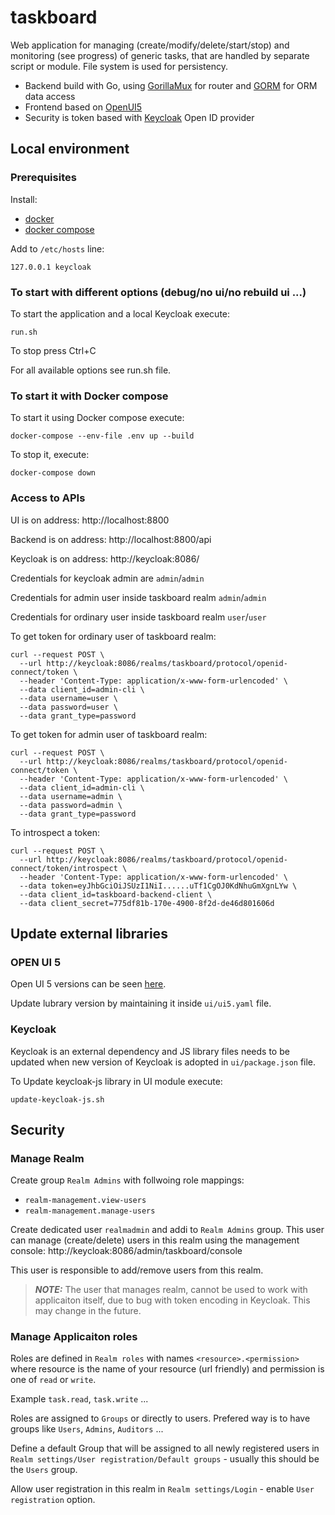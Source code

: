 # taskboard
Web application for managing (create/modify/delete/start/stop) and monitoring (see progress) of generic tasks, that are handled by separate script or module. File system is used for persistency. 

- Backend build with Go, using [GorillaMux](https://github.com/gorilla/mux) for router and [GORM](https://gorm.io) for ORM data access
- Frontend based on [OpenUI5](https://openui5.hana.ondemand.com)
- Security is token based with [Keycloak](https://www.keycloak.org) Open ID provider

## Local environment

### Prerequisites 
Install: 
 - [docker](https://www.docker.com/products/docker-desktop/) 
 - [docker compose](https://docs.docker.com/compose/install/) 

Add to `/etc/hosts` line:
```
127.0.0.1 keycloak
``` 

### To start with different options (debug/no ui/no rebuild ui ...)
To start the application and a local Keycloak execute:
```
run.sh
```
To stop press Ctrl+C

For all available options see run.sh file.


### To start it with Docker compose

To start it using Docker compose execute:
```
docker-compose --env-file .env up --build
```

To stop it, execute:
```
docker-compose down
```

### Access to APIs

UI is on address: http://localhost:8800

Backend is on address: http://localhost:8800/api

Keycloak is on address: http://keycloak:8086/

Credentials for keycloak admin are `admin`/`admin`

Credentials for admin user inside taskboard realm `admin`/`admin`

Credentials for ordinary user inside taskboard realm `user`/`user`

To get token for ordinary user of taskboard realm:
```
curl --request POST \
  --url http://keycloak:8086/realms/taskboard/protocol/openid-connect/token \
  --header 'Content-Type: application/x-www-form-urlencoded' \
  --data client_id=admin-cli \
  --data username=user \
  --data password=user \
  --data grant_type=password
  ```

To get token for admin user of taskboard realm:
```
curl --request POST \
  --url http://keycloak:8086/realms/taskboard/protocol/openid-connect/token \
  --header 'Content-Type: application/x-www-form-urlencoded' \
  --data client_id=admin-cli \
  --data username=admin \
  --data password=admin \
  --data grant_type=password
```

To introspect a token:
```
curl --request POST \
  --url http://keycloak:8086/realms/taskboard/protocol/openid-connect/token/introspect \
  --header 'Content-Type: application/x-www-form-urlencoded' \
  --data token=eyJhbGciOiJSUzI1NiI......uTf1CgOJ0KdNhuGmXgnLYw \
  --data client_id=taskboard-backend-client \
  --data client_secret=775df81b-170e-4900-8f2d-de46d801606d
```

## Update external libraries

### OPEN UI 5

Open UI 5 versions can be seen [here](https://openui5.hana.ondemand.com/versionoverview.html).

Update lubrary version by maintaining it inside `ui/ui5.yaml` file.

### Keycloak

Keycloak is an external dependency and JS library files needs to be updated when new version of Keycloak is adopted in `ui/package.json` file.

To Update keycloak-js library in UI module execute: 
```
update-keycloak-js.sh 
```

## Security

### Manage Realm

Create group `Realm Admins` with follwoing role mappings:

- `realm-management.view-users`
- `realm-management.manage-users`

Create dedicated user `realmadmin` and addi to `Realm Admins` group.
This user can manage (create/delete) users in this realm using the management console: http://keycloak:8086/admin/taskboard/console

This user is responsible to add/remove users from this realm.

> **_NOTE:_** The user that manages realm, cannot be used to work with applicaiton itself, due to bug with token encoding in Keycloak. This may change in the future. 

### Manage Applicaiton roles

Roles are defined in `Realm roles` with names `<resource>.<permission>` where resource is the name of your resource (url friendly) and permission is one of `read` or `write`. 

Example `task.read`, `task.write` ...

Roles are assigned to `Groups` or directly to users. Prefered way is to have groups like `Users`, `Admins`, `Auditors` ... 

Define a default Group that will be assigned to all newly registered users in `Realm settings/User registration/Default groups` - usually this should be the `Users` group.

Allow user registration in this realm in `Realm settings/Login` - enable `User registration` option. 
